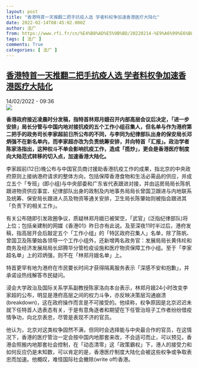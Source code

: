 ```yaml
---
layout: post
title: "香港特首一天推翻二把手抗疫人选 学者料权争加速香港医疗大陆化"
date: 2022-02-14T08:45:02.000Z
author: 法广
from: https://www.rfi.fr/cn/%E4%B8%AD%E5%9B%BD/20220214-%E9%A6%99%E6%B8%AF%E7%89%B9%E9%A6%96%E4%B8%80%E5%A4%A9%E6%8E%A8%E7%BF%BB%E4%BA%8C%E6%8A%8A%E6%89%8B%E6%8A%97%E7%96%AB%E4%BA%BA%E9%80%89-%E5%AD%A6%E8%80%85%E6%96%99%E6%9D%83%E4%BA%89%E5%8A%A0%E9%80%9F%E9%A6%99%E6%B8%AF%E5%8C%BB%E7%96%97%E5%A4%A7%E9%99%86%E5%8C%96
tags: [ 法广 ]
comments: True
categories: [ 法广 ]
---
```

<!--1644828302000-->
[香港特首一天推翻二把手抗疫人选 学者料权争加速香港医疗大陆化](https://www.rfi.fr/cn/%E4%B8%AD%E5%9B%BD/20220214-%E9%A6%99%E6%B8%AF%E7%89%B9%E9%A6%96%E4%B8%80%E5%A4%A9%E6%8E%A8%E7%BF%BB%E4%BA%8C%E6%8A%8A%E6%89%8B%E6%8A%97%E7%96%AB%E4%BA%BA%E9%80%89-%E5%AD%A6%E8%80%85%E6%96%99%E6%9D%83%E4%BA%89%E5%8A%A0%E9%80%9F%E9%A6%99%E6%B8%AF%E5%8C%BB%E7%96%97%E5%A4%A7%E9%99%86%E5%8C%96)
------

<div>
<div>14/02/2022 - 09:36</div><img src="https://s.rfi.fr/media/display/0e27849a-8d71-11ec-aafc-005056a90321/w:1280/p:16x9/hk-3152.jpg"><p><strong>                    香港政府接近凌晨时分发稿，指特首林郑月娥召开内部高层会议后决定，「进一步安排」局长分管与中国内地对接抗疫的五个工作小组召集人，但名单与作为港府第二把手的政务司长李家超前日所公布的不同，与李同为纪律部队出身的保安局长邓炳强不在新名单内，而李家超亦改为负责统筹安排，并向特首「汇报」。政治学者陈家洛指出，这种权斗不单会影响抗疫工作，造成「揽炒」，更会是香港医疗制度向大陆范式转移的切入点，加速香港大陆化。                </strong></p><div >                    <p>李家超前(12日)晚公布与中国官员商讨援助香港抗疫工作的成果，指北京的中央政府原则上接纳港府请求的整体方向，包括保障香港食物和生活必需品的供应，并成立五个「专班」(即小组)与中央部委和广东省代表跟进对接，并由运房局局长陈帆跟进物资供应事宜、纪律部队出身的政制及内地事务局局长曾国卫跟进与内地联系及统筹、保安局长跟进人员及物资等通关安排，卫生局长陈肇始则被指会跟进其「负责下的相关工作」。</p><p>有关公布随即引发政圈争议，质疑林郑月娥已被架空，「武官」(泛指纪律部队)将上位；包括亲建制的网媒《香港01》昨日亦有此说。及至深夜11时半过后，港府发稿，指高层开会后敲定五个「工作小组」的「特区政府召集人」名单，除了陈帆、曾国卫及陈肇始各领导一个工作小组外，还新增两名政务官：发展局局长黄伟纶和商务及经济发展局局长邱腾华分管检疫设施和医疗物资保障工作小组。至于「李家超名单」上的邓炳强，则不在「林郑月娥名单」上。</p><p>特首更罕有地为港府在市民要长时间才获得隔离服务表示「深感不安和抱歉」，并承诺设热线解答市民疑问。</p><p>浸会大学政治及国际关系学系副教授陈家洛向本台表示，林郑月娥24小时改变李家超的公布，明显是港府高层之间的权力斗争，亦反映决策层沟通崩溃(breakdown)，这在政府操作而言是不可接受的。他续称，权争原因是北京迟迟未就下任特首人选表态有关，于是有意角逐者和期望在下任管治班子工作者纷纷借疫情争功，向北京表忠，尽管是表现不济的官员。</p><p>他认为，北京对这类权争固然不满，但同时会选择能与中央最合作的官员，在这情况下，香港的医疗管治一定会按中国内地那套来改，不会适可而止，可以预见，香港会照搬内地那套社会控制，在「动态清零」这「政策霸权」下，港人的接受力和如何反应仍是未知数，可以肯定的是，香港医疗制度大陆化会被这些权争或争取表忠而加速。他概叹，难怪国际社会撇除(write off)香港。</p>                                            <div data-selfpromo-newsletter>    </div>    <div data-selfpromo-app>    </div>                </div>
</div>
